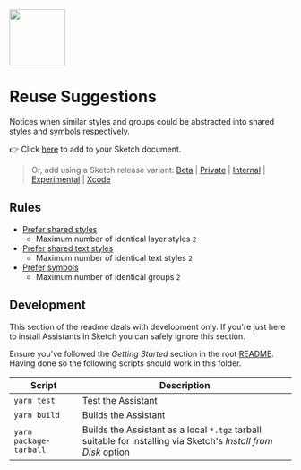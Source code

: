 <img src="https://user-images.githubusercontent.com/1078571/81808051-0c37ee80-9517-11ea-9bf2-86fc3cf7edcb.png" width="100">

# Reuse Suggestions

Notices when similar styles and groups could be abstracted into shared styles and symbols
respectively.

👉 Click
[here](https://add-sketch-assistant.now.sh/api/main?pkg=@sketch-hq/sketch-reuse-suggestions-assistant)
to add to your Sketch document.

> Or, add using a Sketch release variant:
> [Beta](https://add-sketch-assistant.now.sh/api/main?variant=beta&pkg=@sketch-hq/sketch-reuse-suggestions-assistant)
> |
> [Private](https://add-sketch-assistant.now.sh/api/main?variant=private&pkg=@sketch-hq/sketch-reuse-suggestions-assistant)
> |
> [Internal](https://add-sketch-assistant.now.sh/api/main?variant=internal&pkg=@sketch-hq/sketch-reuse-suggestions-assistant)
> |
> [Experimental](https://add-sketch-assistant.now.sh/api/main?variant=experimental&pkg=@sketch-hq/sketch-reuse-suggestions-assistant)
> |
> [Xcode](https://add-sketch-assistant.now.sh/api/main?variant=xcode&pkg=@sketch-hq/sketch-reuse-suggestions-assistant)

## Rules

- [Prefer shared styles](https://github.com/sketch-hq/sketch-assistant-core-rules/tree/main/src/rules/layer-styles-prefer-shared)
  - Maximum number of identical layer styles `2`
- [Prefer shared text styles](https://github.com/sketch-hq/sketch-assistant-core-rules/tree/main/src/rules/text-styles-prefer-shared)
  - Maximum number of identical text styles `2`
- [Prefer symbols](https://github.com/sketch-hq/sketch-assistant-core-rules/tree/main/src/rules/groups-no-similar)
  - Maximum number of identical groups `2`

## Development

This section of the readme deals with development only. If you're just here to install Assistants in
Sketch you can safely ignore this section.

Ensure you've followed the _Getting Started_ section in the root [README](../../). Having done so
the following scripts should work in this folder.

| Script                 | Description                                                                                                     |
| ---------------------- | --------------------------------------------------------------------------------------------------------------- |
| `yarn test`            | Test the Assistant                                                                                              |
| `yarn build`           | Builds the Assistant                                                                                            |
| `yarn package-tarball` | Builds the Assistant as a local `*.tgz` tarball suitable for installing via Sketch's _Install from Disk_ option |
